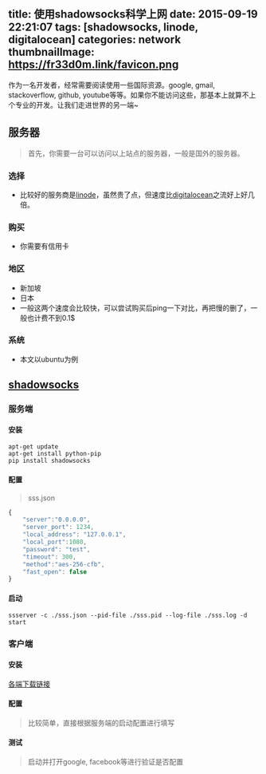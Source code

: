 title: 使用shadowsocks科学上网
date: 2015-09-19 22:21:07
tags: [shadowsocks, linode, digitalocean]
categories: network
thumbnailImage: https://fr33d0m.link/favicon.png
---

作为一名开发者，经常需要阅读使用一些国际资源。google, gmail, stackoverflow, github, youtube等等。如果你不能访问这些，那基本上就算不上个专业的开发。让我们走进世界的另一端~

<!-- more -->

## 服务器

> 首先，你需要一台可以访问以上站点的服务器，一般是国外的服务器。

### 选择

* 比较好的服务商是[linode](https://www.linode.com/?r=83525e8ca8c9ce567cb8605e8db95fe6412ad2ba)，虽然贵了点，但速度比[digitalocean](https://www.digitalocean.com/?refcode=f21825cb4d56)之流好上好几倍。

### 购买

* 你需要有信用卡

### 地区

* 新加坡
* 日本
* 一般这两个速度会比较快，可以尝试购买后ping一下对比，再把慢的删了，一般也计费不到0.1$

### 系统

* 本文以ubuntu为例

## [shadowsocks](http://shadowsocks.org)

### 服务端

#### 安装

```shell
apt-get update
apt-get install python-pip
pip install shadowsocks
```

#### 配置

> sss.json

```js
{
    "server":"0.0.0.0",
    "server_port": 1234,
    "local_address": "127.0.0.1",
    "local_port":1080,
    "password": "test",
    "timeout": 300,
    "method":"aes-256-cfb",
    "fast_open": false
}
```

#### 启动

```shell
ssserver -c ./sss.json --pid-file ./sss.pid --log-file ./sss.log -d start
```

### 客户端

#### 安装

[各端下载链接](http://shadowsocks.org/en/download/clients.html)

#### 配置

> 比较简单，直接根据服务端的启动配置进行填写

#### 测试

> 启动并打开google, facebook等进行验证是否配置
